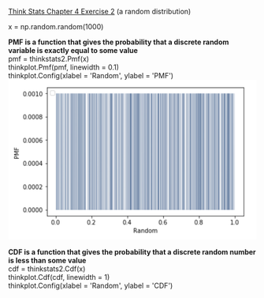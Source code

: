 [Think Stats Chapter 4 Exercise 2](http://greenteapress.com/thinkstats2/html/thinkstats2005.html#toc41) (a random distribution)

x = np.random.random(1000) 

**PMF is a function that gives the probability that a discrete random variable is exactly equal to some value**  
pmf = thinkstats2.Pmf(x)  
thinkplot.Pmf(pmf, linewidth = 0.1)  
thinkplot.Config(xlabel = 'Random', ylabel = 'PMF') 
![Alt text](https://github.com/rriso88/dsp/blob/master/Screen%20Shot%202018-12-28%20at%2012.28.36%20PM.png)
  
**CDF is a function that gives the probability that a discrete random number is less than some value**  
cdf = thinkstats2.Cdf(x)  
thinkplot.Cdf(cdf, linewidth = 1)  
thinkplot.Config(xlabel = 'Random', ylabel = 'CDF')  

